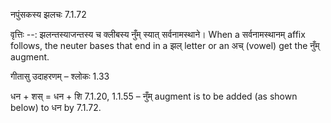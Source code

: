 

 नपुंसकस्य झलचः 7.1.72 


वृत्तिः --: झलन्तस्याजन्तस्य च क्लीबस्य नुँम् स्यात् सर्वनामस्थाने। When a सर्वनामस्थानम् affix follows, the neuter bases that end in a झल् letter or an अच् (vowel) get the नुँम् augment. 


गीतासु उदाहरणम् – श्लोकः 1.33 


धन + शस् = धन + शि 7.1.20, 1.1.55 – नुँम् augment is to be added (as shown below) to धन by 7.1.72. 


